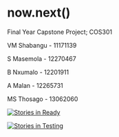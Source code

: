 # now.next()
Final Year Capstone Project; COS301

VM Shabangu - 11171139 

S Masemola - 12270467 

B Nxumalo - 12201911 

A Malan - 12265731 

MS Thosago - 13062060


[![Stories in Ready](https://badge.waffle.io/vuyaniShabangu/now.next.svg?label=ready&title=Ready)](http://waffle.io/vuyaniShabangu/now.next)

[![Stories in Testing](https://badge.waffle.io/vuyaniShabangu/now.next.svg?label=testing&title=Testing)](http://waffle.io/vuyaniShabangu/now.next)
